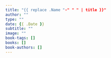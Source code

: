 ```yaml
---
title: "{{ replace .Name "-" " " | title }}"
author: ""
type: ""
date: {{ .Date }}
subtitle: ""
image: ""
book-tags: []
books: []
book-authors: []
---
```

